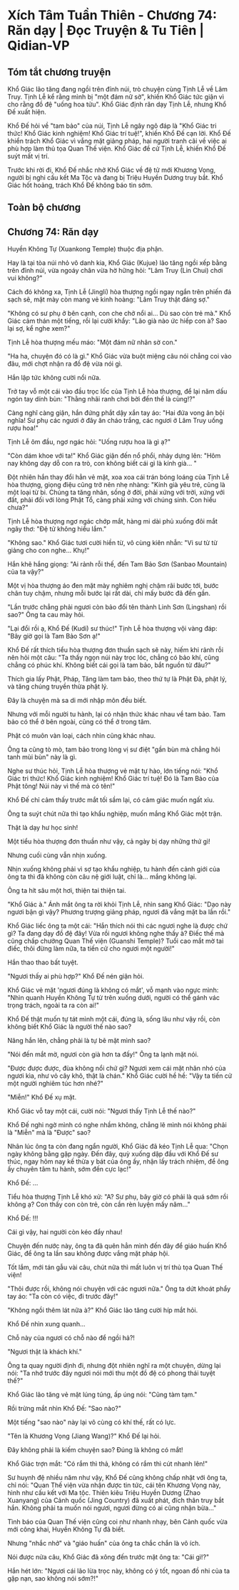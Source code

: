 # Xích Tâm Tuần Thiên - Chương 74: Răn dạy | Đọc Truyện & Tu Tiên | Qidian-VP



## Tóm tắt chương truyện

Khổ Giác lão tăng đang ngồi trên đỉnh núi, trò chuyện cùng Tịnh Lễ về Lâm Truy. Tịnh Lễ kể rằng mình bị "một đám nữ sờ", khiến Khổ Giác tức giận vì cho rằng đồ đệ "uống hoa tửu". Khổ Giác định răn dạy Tịnh Lễ, nhưng Khổ Đế xuất hiện.

Khổ Đế hỏi về "tam bảo" của núi, Tịnh Lễ ngây ngô đáp là "Khổ Giác tri thức! Khổ Giác kinh nghiệm! Khổ Giác trí tuệ!", khiến Khổ Đế cạn lời. Khổ Đế khiển trách Khổ Giác vì vắng mặt giảng pháp, hai người tranh cãi về việc ai phù hợp làm thủ tọa Quan Thế viện. Khổ Giác đề cử Tịnh Lễ, khiến Khổ Đế suýt mất vị trí.

Trước khi rời đi, Khổ Đế nhắc nhở Khổ Giác về đệ tử mới Khương Vọng, người bị nghi cấu kết Ma Tộc và đang bị Triệu Huyền Dương truy bắt. Khổ Giác hốt hoảng, trách Khổ Đế không báo tin sớm.


## Toàn bộ chương

## Chương 74: Răn dạy

Huyền Không Tự (Xuankong Temple) thuộc địa phận.

Hay là tại tòa núi nhỏ vô danh kia, Khổ Giác (Kujue) lão tăng ngồi xếp bằng trên đỉnh núi, vừa ngoáy chân vừa hờ hững hỏi: "Lâm Truy (Lin Chui) chơi vui không?"

Cách đó không xa, Tịnh Lễ (Jingli) hòa thượng ngồi ngay ngắn trên phiến đá sạch sẽ, mặt mày còn mang vẻ kinh hoàng: "Lâm Truy thật đáng sợ."

"Không có sư phụ ở bên cạnh, con che chở nổi ai... Dù sao còn trẻ mà." Khổ Giác cảm thán một tiếng, rồi lại cười khẩy: "Lão già nào ức hiếp con à? Sao lại sợ, kể nghe xem?"

Tịnh Lễ hòa thượng mếu máo: "Một đám nữ nhân sờ con."

"Ha ha, chuyện đó có là gì." Khổ Giác vừa buột miệng câu nói chẳng coi vào đâu, mới chợt nhận ra đồ đệ vừa nói gì.

Hắn lập tức không cười nổi nữa.

Trở tay vỗ một cái vào đầu trọc lốc của Tịnh Lễ hòa thượng, để lại năm dấu ngón tay dính bùn: "Thằng nhãi ranh chơi bời đến thế là cùng!?"

Càng nghĩ càng giận, hắn đứng phắt dậy xắn tay áo: "Hai đứa vong ân bội nghĩa! Sư phụ các ngươi ở đây ăn cháo trắng, các ngươi ở Lâm Truy uống rượu hoa!"

Tịnh Lễ ôm đầu, ngơ ngác hỏi: "Uống rượu hoa là gì ạ?"

"Còn dám khoe với ta!" Khổ Giác giận đến nổ phổi, nhảy dựng lên: "Hôm nay không dạy dỗ con ra trò, con không biết cái gì là kính già... "

Đột nhiên hắn thay đổi hẳn vẻ mặt, xoa xoa cái trán bóng loáng của Tịnh Lễ hòa thượng, giọng điệu cũng trở nên nhẹ nhàng: "Kính già yêu trẻ, cũng là một loại từ bi. Chúng ta tăng nhân, sống ở đời, phải xứng với trời, xứng với đất, phải đối với lòng Phật Tổ, càng phải xứng với chúng sinh. Con hiểu chưa?"

Tịnh Lễ hòa thượng ngơ ngác chớp mắt, hàng mi dài phủ xuống đôi mắt ngây thơ: "Đệ tử không hiểu lắm."

"Không sao." Khổ Giác tươi cười hiền từ, vô cùng kiên nhẫn: "Vi sư từ từ giảng cho con nghe... Khụ!"

Hắn khẽ hắng giọng: "Ai rảnh rỗi thế, đến Tam Bảo Sơn (Sanbao Mountain) của ta vậy?"

Một vị hòa thượng áo đen mặt mày nghiêm nghị chậm rãi bước tới, bước chân tuy chậm, nhưng mỗi bước lại rất dài, chỉ mấy bước đã đến gần.

"Lần trước chẳng phải ngươi còn bảo đổi tên thành Linh Sơn (Lingshan) rồi sao?" Ông ta cau mày hỏi.

"Lại đổi rồi ạ, Khổ Đế (Kudi) sư thúc!" Tịnh Lễ hòa thượng vội vàng đáp: "Bây giờ gọi là Tam Bảo Sơn ạ!"

Khổ Đế rất thích tiểu hòa thượng đơn thuần sạch sẽ này, hiếm khi rảnh rỗi nên hỏi một câu: "Ta thấy ngọn núi này trọc lóc, chẳng có bảo khí, cũng chẳng có phúc khí. Không biết cái gọi là tam bảo, bắt nguồn từ đâu?"

Thích gia lấy Phật, Pháp, Tăng làm tam bảo, theo thứ tự là Phật Đà, phật lý, và tăng chúng truyền thừa phật lý.

Đây là chuyện mà sa di mới nhập môn đều biết.

Nhưng với mỗi người tu hành, lại có nhận thức khác nhau về tam bảo. Tam bảo có thể ở bên ngoài, cũng có thể ở trong tâm.

Phật có muôn vàn loại, cách nhìn cũng khác nhau.

Ông ta cũng tò mò, tam bảo trong lòng vị sư điệt "gần bùn mà chẳng hôi tanh mùi bùn" này là gì.

Nghe sư thúc hỏi, Tịnh Lễ hòa thượng vẻ mặt tự hào, lớn tiếng nói: "Khổ Giác tri thức! Khổ Giác kinh nghiệm! Khổ Giác trí tuệ! Đó là Tam Bảo của Phật tông! Núi này vì thế mà có tên!"

Khổ Đế chỉ cảm thấy trước mắt tối sầm lại, có cảm giác muốn ngất xỉu.

Ông ta suýt chút nữa thì tạo khẩu nghiệp, muốn mắng Khổ Giác một trận.

Thật là dạy hư học sinh!

Một tiểu hòa thượng đơn thuần như vậy, cả ngày bị dạy những thứ gì!

Nhưng cuối cùng vẫn nhịn xuống.

Nhịn xuống không phải vì sợ tạo khẩu nghiệp, tu hành đến cảnh giới của ông ta thì đã không còn câu nệ giới luật, chỉ là... mắng không lại.

Ông ta hít sâu một hơi, thiện tai thiện tai.

"Khổ Giác à." Ánh mắt ông ta rời khỏi Tịnh Lễ, nhìn sang Khổ Giác: "Dạo này ngươi bận gì vậy? Phương trượng giảng pháp, ngươi đã vắng mặt ba lần rồi."

Khổ Giác liếc ông ta một cái: "Hắn thích nói thì các ngươi nghe là được chứ gì? Ta đang dạy đồ đệ đây! Vừa rồi ngươi không nghe thấy à? Điếc thế mà cũng chấp chưởng Quan Thế viện (Guanshi Temple)? Tuổi cao mắt mờ tai điếc, thôi đừng làm nữa, ta tiến cử cho ngươi một người!"

Hắn thao thao bất tuyệt.

"Ngươi thấy ai phù hợp?" Khổ Đế nén giận hỏi.

Khổ Giác vẻ mặt 'ngươi đúng là không có mắt', vỗ mạnh vào ngực mình: "Nhìn quanh Huyền Không Tự từ trên xuống dưới, người có thể gánh vác trọng trách, ngoài ta ra còn ai!"

Khổ Đế thật muốn tự tát mình một cái, đúng là, sống lâu như vậy rồi, còn không biết Khổ Giác là người thế nào sao?

Nâng hắn lên, chẳng phải là tự bẽ mặt mình sao?

"Nói đến mắt mờ, ngươi còn già hơn ta đấy!" Ông ta lạnh mặt nói.

"Được được được, đùa không nổi chứ gì? Ngươi xem cái mặt nhăn nhó của ngươi kìa, như vỏ cây khô, thật là chán." Khổ Giác cười hề hề: "Vậy ta tiến cử một người nghiêm túc hơn nhé?"

"Miễn!" Khổ Đế xụ mặt.

Khổ Giác vỗ tay một cái, cười nói: "Ngươi thấy Tịnh Lễ thế nào?"

Khổ Đế nghi ngờ mình có nghe nhầm không, chẳng lẽ mình nói không phải là "Miễn" mà là "Được" sao?

Nhân lúc ông ta còn đang ngẩn người, Khổ Giác đã kéo Tịnh Lễ qua: "Chọn ngày không bằng gặp ngày. Đến đây, quỳ xuống dập đầu với Khổ Đế sư thúc, ngay hôm nay kế thừa y bát của ông ấy, nhận lấy trách nhiệm, để ông ấy chuyên tâm tu hành, sớm đến cực lạc!"

Khổ Đế: ...

Tiểu hòa thượng Tịnh Lễ khó xử: "A? Sư phụ, bây giờ có phải là quá sớm rồi không ạ? Con thấy con còn trẻ, còn cần rèn luyện mấy năm..."

Khổ Đế: !!!

Cái gì vậy, hai người còn kéo đẩy nhau!

Chuyện đến nước này, ông ta đã quên hẳn mình đến đây để giáo huấn Khổ Giác, để ông ta lần sau không được vắng mặt pháp hội.

Tốt lắm, mới tán gẫu vài câu, chút nữa thì mất luôn vị trí thủ tọa Quan Thế viện!

"Thôi được rồi, không nói chuyện với các ngươi nữa." Ông ta dứt khoát phẩy tay áo: "Ta còn có việc, đi trước đây!"

"Không ngồi thêm lát nữa à?" Khổ Giác lão tăng cười híp mắt hỏi.

Khổ Đế nhìn xung quanh...

Chỗ này của ngươi có chỗ nào để ngồi hả?!

"Ngươi thật là khách khí."

Ông ta quay người định đi, nhưng đột nhiên nghĩ ra một chuyện, dừng lại nói: "Ta nhớ trước đây ngươi nói mới thu một đồ đệ có phong thái tuyệt thế?"

Khổ Giác lão tăng vẻ mặt lúng túng, ấp úng nói: "Cũng tàm tạm."

Rồi trừng mắt nhìn Khổ Đế: "Sao nào?"

Một tiếng "sao nào" này lại vô cùng có khí thế, rất có lực.

"Tên là Khương Vọng (Jiang Wang)?" Khổ Đế lại hỏi.

Đây không phải là kiếm chuyện sao? Đúng là không có mắt!

Khổ Giác trợn mắt: "Có rắm thì thả, không có rắm thì cút nhanh lên!"

Sư huynh đệ nhiều năm như vậy, Khổ Đế cũng không chấp nhặt với ông ta, chỉ nói: "Quan Thế viện vừa nhận được tin tức, cái tên Khương Vọng này, hình như cấu kết với Ma tộc. Thiên kiêu Triệu Huyền Dương (Zhao Xuanyang) của Cảnh quốc (Jing Country) đã xuất phát, đích thân truy bắt hắn. Không phải ta muốn nói ngươi, ngươi đừng có ai cũng nhận bừa..."

Tình báo của Quan Thế viện cũng coi như nhanh nhạy, bên Cảnh quốc vừa mới công khai, Huyền Không Tự đã biết.

Nhưng "nhắc nhở" và "giáo huấn" của ông ta chắc chắn là vô ích.

Nói được nửa câu, Khổ Giác đã xông đến trước mặt ông ta: "Cái gì!?"

Hắn hét lớn: "Ngươi cái lão lừa trọc này, không có ý tốt, ngoan đồ nhi của ta gặp nạn, sao không nói sớm?!"